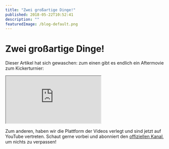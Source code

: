 ```yaml
---
title: "Zwei großartige Dinge!"
published: 2018-05-22T10:52:41
description: ""
featuredImage: /blog-default.png
---
```


# Zwei großartige Dinge!

Dieser Artikel hat sich gewaschen: zum einen gibt es endlich ein Aftermovie zum Kickerturnier:

<span><iframe src="https://www.youtube.com/embed/bm9NctCn6hU?version=3&rel=1&fs=1&autohide=2&showsearch=0&showinfo=1&iv_load_policy=1&wmode=transparent" allowfullscreen="true"></iframe></span>

Zum anderen, haben wir die Plattform der Videos verlegt und sind jetzt auf YouTube vertreten. Schaut gerne vorbei und abonniert den&nbsp;<a href="https://www.youtube.com/channel/UC0kn9I7w4sCwl7IJ6ZOTF0w">offiziellen Kanal</a>, um nichts zu verpassen!